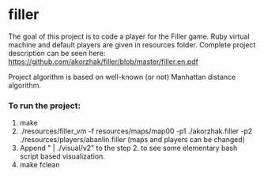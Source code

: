 # filler
The goal of this project is to code a player for the Filler game.
Ruby virtual machine and default players are given in resources folder.
Complete project description can be seen here: https://github.com/akorzhak/filler/blob/master/filler.en.pdf

Project algorithm is based on well-known (or not) Manhattan distance algorithm.

### To run the project:
1. make
2. ./resources/filler_vm -f resources/maps/map00 -p1 ./akorzhak.filler -p2 ./resources/players/abanlin.filler
(maps and players can be changed)
3. Append " | ./visual/v2" to the step 2. to see some elementary bash script based visualization.
4. make fclean
